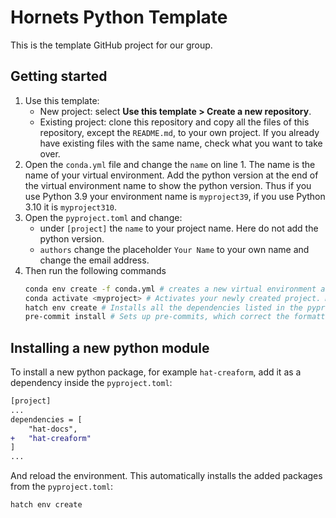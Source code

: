 # Hornets Python Template

This is the template GitHub project for our group.

## Getting started

1. Use this template:
	- New project: select **Use this template > Create a new repository**.
	- Existing project: clone this repository and copy all the files of this repository, except the `README.md`, to your own project. If you already have existing files with the same name, check what you want to take over.
1. Open the `conda.yml` file and change the `name` on line 1. The name is the name of your virtual environment. Add the python version at the end of the virtual environment name to show the python version. Thus if you use Python 3.9 your environment name is `myproject39`, if you use Python 3.10 it is `myproject310`.
1. Open the `pyproject.toml` and change:
    - under `[project]` the `name` to your project name. Here do not add the python version.
    - `authors` change the placeholder `Your Name` to your own name and change the email address.
1. Then run the following commands
   ```bash
   conda env create -f conda.yml # creates a new virtual environment according to the conda.yml file
   conda activate <myproject> # Activates your newly created project. Make sure to replace <myproject> with the project name you set in the conda.yml
   hatch env create # Installs all the dependencies listed in the pyproject.toml
   pre-commit install # Sets up pre-commits, which correct the formatting of your files among other things.
   ```

## Installing a new python module

To install a new python package, for example `hat-creaform`, add it as a dependency inside the `pyproject.toml`:

```diff
[project]
...
dependencies = [
    "hat-docs",
+   "hat-creaform"
]
...
```

And reload the environment. This automatically installs the added packages from the `pyproject.toml`:

    hatch env create
